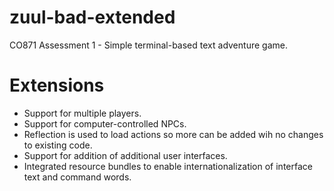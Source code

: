 # zuul-bad-extended
CO871 Assessment 1 - Simple terminal-based text adventure game.

# Extensions
- Support for multiple players.
- Support for computer-controlled NPCs.
- Reflection is used to load actions so more can be added wih no changes to existing code.
- Support for addition of additional user interfaces.
- Integrated resource bundles to enable internationalization of interface text and command words.
